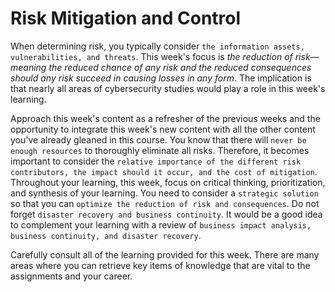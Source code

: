# Risk Mitigation and Control

When determining risk, you typically consider `the information assets, vulnerabilities, and threats`. This week's focus is _the reduction of risk—meaning the reduced chance of any risk and the reduced consequences should any risk succeed in causing losses in any form_. The implication is that nearly all areas of cybersecurity studies would play a role in this week's learning.

Approach this week's content as a refresher of the previous weeks and the opportunity to integrate this week's new content with all the other content you've already gleaned in this course. You know that there will `never be enough resources` to thoroughly eliminate all risks. Therefore, it becomes important to consider the `relative importance of the different risk contributors, the impact should it occur, and the cost of mitigation`. Throughout your learning, this week, focus on critical thinking, prioritization, and synthesis of your learning. You need to consider a `strategic solution` so that you can `optimize the reduction of risk and consequences`. Do not forget `disaster recovery and business continuity`. It would be a good idea to complement your learning with a review of `business impact analysis, business continuity, and disaster recovery`.

Carefully consult all of the learning provided for this week. There are many areas where you can retrieve key items of knowledge that are vital to the assignments and your career.

